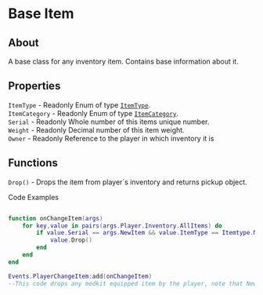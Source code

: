 # Base Item

## About
A base class for any inventory item. Contains base information about it.

## Properties
`ItemType` - Readonly Enum of type [`ItemType`](https://github.com/davidsebesta1/LuaLabPlugin/blob/master/Docs/Objects/Enums/ItemTypeId.md).<br>
`ItemCategory` - Readonly Enum of type [`ItemCategory`](https://github.com/davidsebesta1/LuaLabPlugin/blob/master/Docs/Objects/Enums/ItemCategory.md).<br>
`Serial` - Readonly Whole number of this items unique number.<br>
`Weight` - Readonly Decimal number of this item weight.<br>
`Owner` - Readonly Reference to the player in which inventory it is<br>

## Functions
`Drop()` - Drops the item from player´s inventory and returns pickup object.<br>

Code Examples

```lua

function onChangeItem(args)
    for key,value in pairs(args.Player.Inventory.AllItems) do
        if value.Serial == args.NewItem && value.ItemType == Itemtype.Medkit then
            value.Drop()
        end
    end
end

Events.PlayerChangeItem:add(onChangeItem)
--This code drops any medkit equipped item by the player, note that NewItem and OldItem args are just serial numbers of the items
```
